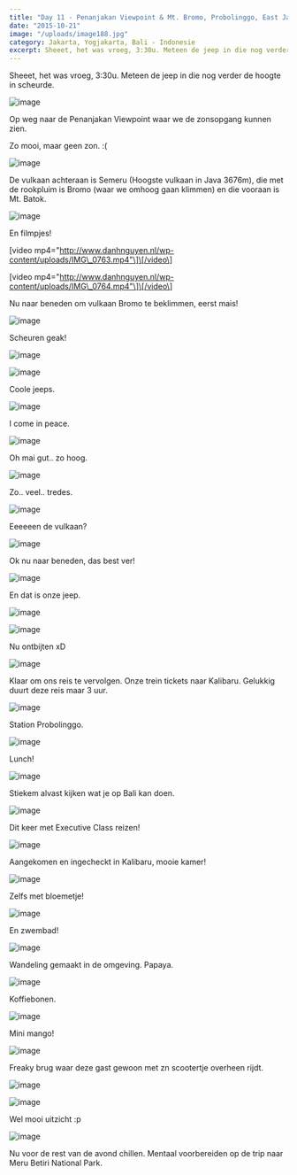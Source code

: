 ```yaml
---
title: "Day 11 - Penanjakan Viewpoint & Mt. Bromo, Probolinggo, East Java"
date: "2015-10-21"
image: "/uploads/image188.jpg"
category: Jakarta, Yogjakarta, Bali - Indonesie
excerpt: Sheeet, het was vroeg, 3:30u. Meteen de jeep in die nog verder de hoogte in scheurde...
---
```


Sheeet, het was vroeg, 3:30u. Meteen de jeep in die nog verder de hoogte in scheurde.

![image](/uploads/image186-1024x576.jpg)

Op weg naar de Penanjakan Viewpoint waar we de zonsopgang kunnen zien.

Zo mooi, maar geen zon. :(

![image](/uploads/image187-1024x576.jpg)

De vulkaan achteraan is Semeru (Hoogste vulkaan in Java 3676m), die met de rookpluim is Bromo (waar we omhoog gaan klimmen) en die vooraan is Mt. Batok.

![image](/uploads/image188-1024x576.jpg)

En filmpjes!

\[video mp4="http://www.danhnguyen.nl/wp-content/uploads/IMG\_0763.mp4"\]\[/video\]

\[video mp4="http://www.danhnguyen.nl/wp-content/uploads/IMG\_0764.mp4"\]\[/video\]

Nu naar beneden om vulkaan Bromo te beklimmen, eerst mais!

![image](/uploads/image189-1024x576.jpg)

Scheuren geak!

![image](/uploads/image190-1024x576.jpg)

![image](/uploads/image191-1024x576.jpg)

Coole jeeps.

![image](/uploads/image192-1024x576.jpg)

I come in peace.

![image](/uploads/image193-1024x576.jpg)

Oh mai gut.. zo hoog.

![image](/uploads/image194-1024x576.jpg)

Zo.. veel.. tredes.

![image](/uploads/image195-1024x576.jpg)

Eeeeeen de vulkaan?

![image](/uploads/image196-1024x576.jpg)

Ok nu naar beneden, das best ver!

![image](/uploads/image197-1024x576.jpg)

En dat is onze jeep.

![image](/uploads/image199-1024x576.jpg)

![image](/uploads/image200-1024x576.jpg)

Nu ontbijten xD

![image](/uploads/image208-1024x576.jpg)

Klaar om ons reis te vervolgen. Onze trein tickets naar Kalibaru. Gelukkig duurt deze reis maar 3 uur.

![image](/uploads/image201-1024x576.jpg)

Station Probolinggo.

![image](/uploads/image203-1024x576.jpg)

Lunch!

![image](/uploads/image202-1024x576.jpg)

Stiekem alvast kijken wat je op Bali kan doen.

![image](/uploads/image204-1024x576.jpg)

Dit keer met Executive Class reizen!

![image](/uploads/image215-1024x576.jpg)

Aangekomen en ingecheckt in Kalibaru, mooie kamer!

![image](/uploads/image205-1024x576.jpg)

Zelfs met bloemetje!

![image](/uploads/image206-1024x576.jpg)

En zwembad!

![image](/uploads/image207-1024x576.jpg)

Wandeling gemaakt in de omgeving. Papaya.

![image](/uploads/image210-1024x576.jpg)

Koffiebonen.

![image](/uploads/image211-1024x576.jpg)

Mini mango!

![image](/uploads/image209-1024x576.jpg)

Freaky brug waar deze gast gewoon met zn scootertje overheen rijdt.

![image](/uploads/image212-1024x576.jpg)

![image](/uploads/image216-1024x576.jpg)

Wel mooi uitzicht :p

![image](/uploads/image213-1024x576.jpg)

Nu voor de rest van de avond chillen. Mentaal voorbereiden op de trip naar Meru Betiri National Park.
